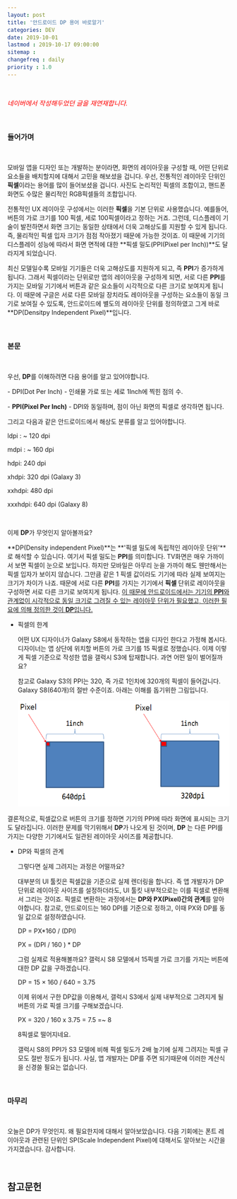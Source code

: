 ```yaml
---
layout: post
title: '안드로이드 DP 용어 바로알기'
categories: DEV
date: 2019-10-01
lastmod : 2019-10-17 09:00:00
sitemap :
changefreq : daily
priority : 1.0
---
```


<br>

*<span style="font-size:11pt;color:red">네이버에서 작성해두었던 글을 재연재합니다.</span>*

<br>

### 들어가며

<br>

 모바일 앱을 디자인 또는 개발하는 분이라면,  화면의 레이아웃을 구성할 때, 어떤 단위로 요소들을 배치할지에 대해서 고민을 해보셨을 겁니다. 우선, 전통적인 레이아웃 단위인 **픽셀**이라는 용어를 많이 들어보셨을 겁니다. 사진도 논리적인 픽셀의 조합이고, 핸드폰 화면도 수많은 물리적인 RGB픽셀들의 조합입니다. 



전통적인 UX 레이아웃 구성에서는 이러한 **픽셀**을 기본 단위로 사용했습니다. 예를들어, 버튼의 가로 크기를 100 픽셀, 세로 100픽셀이라고 정하는 거죠. 그런데, 디스플레이 기술이 발전하면서 화면 크기는 동일한 상태에서 더욱 고해상도를 지원할 수 있게 됩니다. 즉, 물리적인 픽셀 입자 크기가 점점 작아졌기 때문에 가능한 것이죠. 이 때문에 기기의 디스플레이 성능에 따라서 화면 면적에 대한 **픽셀 밀도(PPI(Pixel per Inch))**도 달라지게 되었습니다. 

 

 최신 모델일수록 모바일 기기들은 더욱 고해상도를 지원하게 되고, 즉 **PPI**가 증가하게 됩니다. 그래서 픽셀이라는 단위로만 앱의 레이아웃을 구성하게 되면, 서로 다른 **PPI**를 가지는 모바일 기기에서 버튼과 같은 요소들이 시각적으로 다른 크기로 보여지게 됩니다. 이 때문에 구글은 서로 다른 모바일 장치라도 레이아웃을 구성하는 요소들이 동일 크기로 보여질 수 있도록, 안드로이드에 별도의 레이아웃 단위를 정의하였고 그게 바로 **DP(Densitpy Independent Pixel)**입니다. 

<br>

### 본문

<br>

우선, **DP**를 이해하려면 다음 용어를 알고 있어야합니다.



\- DPI(Dot Per Inch) - 인쇄물 가로 또는 세로 1Inch에 찍힌 점의 수. 

\- **PPI(Pixel Per Inch)** - DPI와 동일하며, 점이 아닌 화면의 픽셀로 생각하면 됩니다. 



그리고 다음과 같은 안드로이드에서 해상도 분류를 알고 있어야합니다. 



ldpi : ~ 120 dpi

mdpi : ~ 160 dpi

hdpi: 240 dpi

xhdpi: 320 dpi (Galaxy 3)

xxhdpi: 480 dpi

xxxhdpi: 640 dpi (Galaxy 8)

<br>

이제 **DP**가 무엇인지 알아볼까요?



**DP(Density independent Pixel)**는 **'픽셀 밀도에 독립적인 레이아웃 단위'**로 해석할 수 있습니다. 여기서 픽셀 밀도는 **PPI**를 의미합니다. TV화면은 매우 가까이서 보면 픽셀이 눈으로 보입니다. 하지만 모바일은 아무리 눈을 가까이 해도 웬만해서는 픽셀 입자가 보이지 않습니다. 그만큼 같은 1 픽셀 값이라도 기기에 따라 실제 보여지는 크기가 차이가 나죠. 때문에 서로 다른 **PPI**를 가지는 기기에서 **픽셀** 단위로 레이아웃을 구성하면 서로 다른 크기로 보여지게 됩니다. <u>이 때문에 안드로이드에서는 기기의 **PPI**와 관계없이 시각적으로 동일 크기로 그려질 수 있는 레이아웃 단위가 필요했고, 이러한 필요에 의해 정의한 것이 **DP**입니다.</u>



* 픽셀의 한계

  어떤 UX 디자이너가 Galaxy S8에서 동작하는 앱을 디자인 한다고 가정해 봅시다. 디자이너는 앱 상단에 위치할 버튼의 가로 크기를 15 픽셀로 정했습니다. 이제 이렇게 픽셀 기준으로 작성한 앱을 갤럭시 S3에 탑재합니다. 과연 어떤 일이 벌어질까요?

  

  참고로 Galaxy S3의 PPI는 320, 즉 가로 1인치에 320개의 픽셀이 들어갑니다. Galaxy S8(640개)의 절반 수준이죠. 아래는 이해를 돕기위한 그림입니다.

  <center><img src="/assets/img/dp1.png"></center>
 결론적으로, 픽셀값으로 버튼의 크기를 정하면 기기의 PPI에 따라 화면에 표시되는 크기도 달라집니다. 이러한 문제를 막기위해서 **DP**가 나오게 된 것이며, **DP** 는 다른 PPI를 가지는 다양한 기기에서도 일관된 레이아웃 사이즈를 제공합니다.  
  

  
* DP와 픽셀의 관계

  

  그렇다면 실제 그려지는 과정은 어떨까요?

  대부분의 UI 툴킷은 픽셀값을 기준으로 실제 렌더링을 합니다. 즉 앱 개발자가 DP 단위로 레이아웃 사이즈를 설정하더라도, UI 툴킷 내부적으로는 이를 픽셀로 변환해서 그리는 것이죠. 픽셀로 변환하는 과정에서는 **DP와 PX(Pixel)간의 관계**를 알아야합니다. 참고로, 안드로이드는 160 DPI를 기준으로 정하고, 이때 PX와 DP를 동일 값으로 설정하였습니다.

  

  DP = PX*160 / (DPI)

  PX = (DPI / 160 ) * DP

  

  그럼 실제로 적용해볼까요? 갤럭시 S8 모델에서 15픽셀 가로 크기를 가지는 버튼에 대한 DP 값을 구하겠습니다.

  

  DP = 15 × 160 / 640 = 3.75

  

  이제 위에서 구한 DP값을 이용해서, 갤럭시 S3에서 실제 내부적으로 그려지게 될 버튼의 가로 픽셀 크기를 구해보겠습니다.

  PX = 320 / 160 x 3.75 = 7.5 =~ 8

  8픽셀로 떨어지네요. 

  

  갤럭시 S8의 PPI가 S3 모델에 비해 픽셀 밀도가 2배 높기에 실제 그려지는 픽셀 규모도 절반 정도가 됩니다. 사실, 앱 개발자는 DP를 주면 되기때문에 이러한 계산식을 신경쓸 필요는 없습니다.

<br>

### 마무리

<br>

 오늘은 DP가 무엇인지. 왜 필요한지에 대해서 알아보았습니다. 다음 기회에는 폰트 레이아웃과 관련된 단위인 SP(Scale Independent Pixel)에 대해서도 알아보는 시간을 가지겠습니다. 감사합니다. 

<br>

## 참고문헌

[1]:https://excelsior-cjh.tistory.com/79	"EXCELSIOR 블로그"

